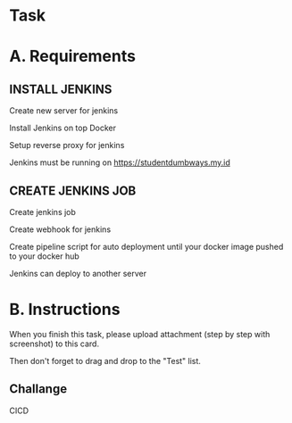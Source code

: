 # Task

# A. Requirements

## INSTALL JENKINS

Create new server for jenkins

Install Jenkins on top Docker

Setup reverse proxy for jenkins

Jenkins must be running on https://studentdumbways.my.id

## CREATE JENKINS JOB

Create jenkins job

Create webhook for jenkins

Create pipeline script for auto deployment until your docker image pushed to your docker hub

Jenkins can deploy to another server

# B. Instructions

When you finish this task, please upload attachment (step by step with screenshot) to this card.

Then don't forget to drag and drop to the "Test" list.

## Challange 

CICD 

